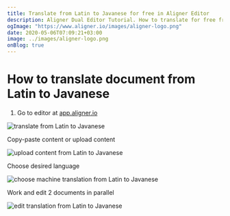 ```yaml
---
title: Translate from Latin to Javanese for free in Aligner Editor
description: Aligner Dual Editor Tutorial. How to translate for free from Latin to Javanese. Aligner is multilingual document management platform. 
ogImage: "https://www.aligner.io/images/aligner-logo.png"
date: 2020-05-06T07:09:21+03:00
image: ../images/aligner-logo.png
onBlog: true
---
```


# How to translate document from Latin to Javanese

1. Go to editor at [app.aligner.io](https://app.aligner.io "Aligner App web page")

![translate from Latin to Javanese](../aligner-blank-editor.png "translate from Latin to Javanese")

Copy-paste content or upload content

![upload content from Latin to Javanese](../aligner-uploaded-document.png "upload content from Latin to Javanese")

Choose desired language

![choose machine translation from Latin to Javanese](../aligner-language-dropdown.png "choose machine translation from Latin to Javanese")

Work and edit 2 documents in parallel

![edit translation from Latin to Javanese](../aligner-double-sitded-editor.png "edit translation from Latin to Javanese")

